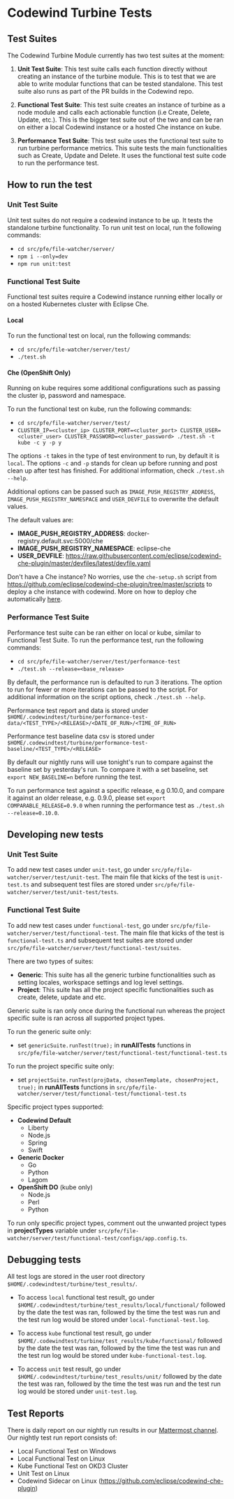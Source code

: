 # Codewind Turbine Tests

## Test Suites

The Codewind Turbine Module currently has two test suites at the moment:
1. **Unit Test Suite**: This test suite calls each function directly without creating an instance of the turbine module. This is to test that we are able to write modular functions that can be tested standalone. This test suite also runs as part of the PR builds in the Codewind repo.

2. **Functional Test Suite**: This test suite creates an instance of turbine as a node module and calls each actionable function (i.e Create, Delete, Update, etc.). This is the bigger test suite out of the two and can be ran on either a local Codewind instance or a hosted Che instance on kube.

3. **Performance Test Suite**: This test suite uses the functional test suite to run turbine performance metrics. This suite tests the main functionalities such as Create, Update and Delete. It uses the functional test suite code to run the performance test.

## How to run the test

### Unit Test Suite

Unit test suites do not require a codewind instance to be up. It tests the standalone turbine functionality. To run unit test on local, run the following commands:
- `cd src/pfe/file-watcher/server/`
- `npm i --only=dev`
- `npm run unit:test`

### Functional Test Suite

Functional test suites require a Codewind instance running either locally or on a hosted Kubernetes cluster with Eclipse Che.

#### Local

To run the functional test on local, run the following commands:
- `cd src/pfe/file-watcher/server/test/`
- `./test.sh`

#### Che (OpenShift Only)

Running on kube requires some additional configurations such as passing the cluster ip, password and namespace.

To run the functional test on kube, run the following commands:
- `cd src/pfe/file-watcher/server/test/`
- `CLUSTER_IP=<cluster_ip> CLUSTER_PORT=<cluster_port> CLUSTER_USER=<cluster_user> CLUSTER_PASSWORD=<cluster_password> ./test.sh -t kube -c y -p y`

The options `-t` takes in the type of test environment to run, by default it is `local`. The options `-c` and `-p` stands for clean up before running and post clean up after test has finished. For additional information, check `./test.sh --help`.

Additional options can be passed such as `IMAGE_PUSH_REGISTRY_ADDRESS`, `IMAGE_PUSH_REGISTRY_NAMESPACE` and `USER_DEVFILE` to overwrite the default values. 

The default values are:
- **IMAGE_PUSH_REGISTRY_ADDRESS**: docker-registry.default.svc:5000/che
- **IMAGE_PUSH_REGISTRY_NAMESPACE**: eclipse-che
- **USER_DEVFILE**: https://raw.githubusercontent.com/eclipse/codewind-che-plugin/master/devfiles/latest/devfile.yaml

Don't have a Che instance? No worries, use the `che-setup.sh` script from https://github.com/eclipse/codewind-che-plugin/tree/master/scripts to deploy a che instance with codewind. More on how to deploy che automatically [here](https://github.com/eclipse/codewind-che-plugin/blob/master/scripts/README.md).

### Performance Test Suite

Performance test suite can be ran either on local or kube, similar to Functional Test Suite. To run the performance test, run the following commands:
- `cd src/pfe/file-watcher/server/test/performance-test`
- `./test.sh --release=<base_release>`

By default, the performance run is defaulted to run 3 iterations. The option to run for fewer or more iterations can be passed to the script. For additional information on the script options, check `./test.sh --help`.

Performance test report and data is stored under `$HOME/.codewindtest/turbine/performance-test-data/<TEST_TYPE>/<RELEASE>/<DATE_OF_RUN>/<TIME_OF_RUN>`

Performance test baseline data csv is stored under `$HOME/.codewindtest/turbine/performance-test-baseline/<TEST_TYPE>/<RELEASE>`

By default our nightly runs will use tonight's run to compare against the baseline set by yesterday's run. To compare it with a set baseline, set `export NEW_BASELINE=n` before running the test.

To run performance test against a specific release, e.g 0.10.0, and compare it against an older release, e.g. 0.9.0, please set `export COMPARABLE_RELEASE=0.9.0` when running the performance test as `./test.sh --release=0.10.0`.

## Developing new tests

### Unit Test Suite

To add new test cases under `unit-test`, go under `src/pfe/file-watcher/server/test/unit-test`. The main file that kicks of the test is `unit-test.ts` and subsequent test files are stored under `src/pfe/file-watcher/server/test/unit-test/tests`.

### Functional Test Suite

To add new test cases under `functional-test`, go under `src/pfe/file-watcher/server/test/functional-test`. The main file that kicks of the test is `functional-test.ts` and subsequent test suites are stored under `src/pfe/file-watcher/server/test/functional-test/suites`.

There are two types of suites:
- **Generic**: This suite has all the generic turbine functionalities such as setting locales, workspace settings and log level settings.
- **Project**: This suite has all the project specific functionalities such as create, delete, update and etc.

Generic suite is ran only once during the functional run whereas the project specific suite is ran across all supported project types.

To run the generic suite only:
- set `genericSuite.runTest(true);` in **runAllTests** functions in `src/pfe/file-watcher/server/test/functional-test/functional-test.ts`

To run the project specific suite only:
- set `projectSuite.runTest(projData, chosenTemplate, chosenProject, true);` in **runAllTests** functions in `src/pfe/file-watcher/server/test/functional-test/functional-test.ts`

Specific project types supported:
- **Codewind Default**
  - Liberty
  - Node.js
  - Spring
  - Swift
- **Generic Docker**
  - Go
  - Python
  - Lagom
- **OpenShift DO** (kube only)
  - Node.js
  - Perl
  - Python

To run only specific project types, comment out the unwanted project types in **projectTypes** variable under `src/pfe/file-watcher/server/test/functional-test/configs/app.config.ts`.

## Debugging tests

All test logs are stored in the user root directory `$HOME/.codewindtest/turbine/test_results/`.

- To access `local` functional test result, go under `$HOME/.codewindtest/turbine/test_results/local/functional/` followed by the date the test was ran, followed by the time the test was run and the test run log would be stored under `local-functional-test.log`.

- To access `kube` functional test result, go under `$HOME/.codewindtest/turbine/test_results/kube/functional/` followed by the date the test was ran, followed by the time the test was run and the test run log would be stored under `kube-functional-test.log`.

- To access `unit` test result, go under `$HOME/.codewindtest/turbine/test_results/unit/` followed by the date the test was ran, followed by the time the test was run and the test run log would be stored under `unit-test.log`.

## Test Reports

There is daily report on our nightly run results in our [Mattermost channel](https://mattermost.eclipse.org/eclipse/channels/codewind-testing). Our nightly test run report consists of:
- Local Functional Test on Windows
- Local Functional Test on Linux
- Kube Functional Test on OKD3 Cluster
- Unit Test on Linux
- Codewind Sidecar on Linux (https://github.com/eclipse/codewind-che-plugin)
